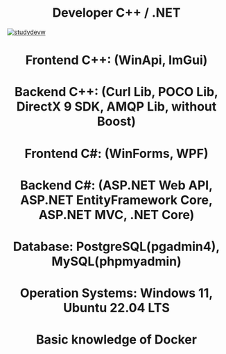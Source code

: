 <h1 align="center">Developer C++ / .NET</h1>
<a href="https://github.com/ryo-ma/github-profile-trophy"><img src="https://github-profile-trophy.vercel.app/?username=StudyDevW&title=-Reviews,-PullRequest,-Stars,-Followers,-Issues&theme=kimbie_dark" alt="studydevw" /></a>
<h1 align="center">Frontend C++: (WinApi, ImGui)</h1>
<h1 align="center">Backend C++: (Curl Lib, POCO Lib, DirectX 9 SDK, AMQP Lib, without Boost)</h1>
<h1 align="center">Frontend C#: (WinForms, WPF)</h1>
<h1 align="center">Backend C#: (ASP.NET Web API, ASP.NET EntityFramework Core, ASP.NET MVC, .NET Core)</h1>
<h1 align="center">Database: PostgreSQL(pgadmin4), MySQL(phpmyadmin)</h1> 
<h1 align="center">Operation Systems: Windows 11, Ubuntu 22.04 LTS</h1>
<h1 align="center">Basic knowledge of Docker</h1>
